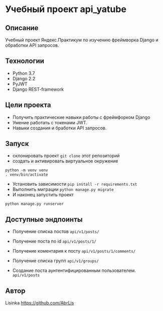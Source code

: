 # Учебный проект api_yatube

## Описание
Учебный проект Яндекс.Практикум по изучению фреймворка Django и обработки API запросов.

## Технологии
- Python 3.7
- Django 2.2
- PyJWT
- Django REST-framework

## Цели проекта
- Получить практические навыки работы с фреймфорком Django
- Умение работать с токенами JWT.
- Навыки создания и бработки API запросов.

## Запуск
- склонировать проект
```git clone``` этот репозиторий
- создать и активировать виртуальное окружение
```
python -m venv venv
. venv/bin/activate
```
- Установить зависимости
`pip install -r requirements.txt`
- Выполнить миграции
`python manage.py migrate`
- И наконец запустить проект
```
python manage.py runserver
```

## Доступные эндпоинты
- Получение списка постов
`api/v1/posts/`

- Получение поста по id
`api/v1/posts/1/`

- Получение коментария к посту
`api/v1/posts/1/comments/`

- Получение списка групп
`api/v1/groups/`

- Создание поста аунтентифицированным пользователем.
`api/v1/posts`

## Автор
Lisinka https://github.com/AbrLis
